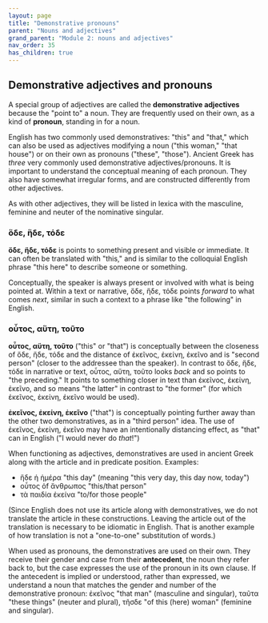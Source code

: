 ```yaml
---
layout: page
title: "Demonstrative pronouns"
parent: "Nouns and adjectives"
grand_parent: "Module 2: nouns and adjectives"
nav_order: 35
has_children: true
---
```





## Demonstrative adjectives and pronouns

A special group of adjectives are called the **demonstrative adjectives** because the "point to" a noun.  They are frequently used on their own, as a kind of **pronoun**, standing in for a noun. 

English has two commonly used demonstratives: "this" and "that," which can also be used as adjectives modifying a noun ("this woman," "that house") or on their own as pronouns ("these", "those"). Ancient Greek has *three*  very commonly used demonstrative adjectives/pronouns.  It is important to understand the conceptual meaning of each pronoun.  They also have somewhat irregular forms, and are constructed differently from other adjectives. 


As with other adjectives, they will be listed in lexica with the masculine, feminine and neuter of the nominative singular.

### ὅδε, ἥδε, τόδε

**ὅδε, ἥδε, τόδε** is points to something present and visible or immediate. It can often be translated with "this," and is similar to the colloquial English phrase "this here" to describe someone or something. 

Conceptually, the speaker is always present or involved with what is being pointed at. Within a text or narrative, ὅδε, ἥδε, τόδε points *forward* to what comes *next*, similar in such a context to a phrase like "the following" in English.




### οὗτος, αὕτη, τοῦτο
**οὗτος, αὕτη, τοῦτο** ("this" or "that") is conceptually between the closeness of ὅδε, ἥδε, τόδε and the distance of ἐκεῖνος, ἐκείνη, ἐκεῖνο and is "second person" (closer to the addressee than the speaker). In contrast to ὅδε, ἥδε, τόδε in narrative or text, οὗτος, αὕτη, τοῦτο looks _back_ and so points to "the preceding." It points to something closer in text than ἐκεῖνος, ἐκείνη, ἐκεῖνο, and so means "the latter" in contrast to "the former" (for which ἐκεῖνος, ἐκείνη, ἐκεῖνο would be used).

**ἐκεῖνος, ἐκείνη, ἐκεῖνο** ("that") is conceptually pointing further away than the other two demonstratives, as in a "third person" idea. The use of ἐκεῖνος, ἐκείνη, ἐκεῖνο may have an intentionally distancing effect, as "that" can in English ("I would never do _that_!")

When functioning as adjectives, demonstratives are used in ancient Greek along with the article and in predicate position. Examples:
- ἥδε ἡ ἡμέρα  "this day" (meaning "this very day, this day now, today")
- οὗτος ὁf ἄνθρωπος  "this/that person"
- τὰ παιδία ἐκείνα "to/for those people"


(Since English does not use its article along with demonstratives, we do not translate the article in these constructions. Leaving the article out of the translation is necessary to be idiomatic in English. That is another example of how translation is not a "one-to-one" substitution of words.)

When used as pronouns, the demonstratives are used on their own. They receive their gender and case from their **antecedent**, the noun they refer back to, but the case expresses the use of the pronoun in its own clause. If the antecedent is implied or understood, rather than expressed, we understand a noun that matches the gender and number of the demonstrative pronoun: ἐκεῖνος "that man" (masculine and singular), ταῦτα "these things" (neuter and plural), τῆσδε "of this (here) woman" (feminine and singular).